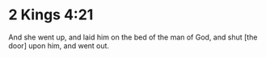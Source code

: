 # 2 Kings 4:21

And she went up, and laid him on the bed of the man of God, and shut [the door] upon him, and went out.